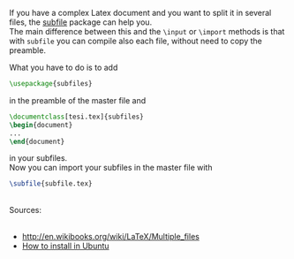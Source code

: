 <!-- 
.. link: 
.. description: 
.. tags: latex, imported
.. date: 2011-05-13
.. title: Subfile package for latex
.. slug: subfile-package-for-latex
-->

If you have a complex Latex document and you want to split it in several files, the [subfile](http://ctan.org/tex-archive/macros/latex/contrib/subfiles) package can help you.    
The main difference between this and the `\input` or `\import` methods is that with `subfile` you can compile also each file, without need to copy the preamble.    

<!-- TEASER_END -->

What you have to do is to add

````latex
\usepackage{subfiles}
````
in the preamble of the master file and

````latex
\documentclass[tesi.tex]{subfiles}
\begin{document}
...
\end{document}
````
in your subfiles.    
Now you can import your subfiles in the master file with

````latex
\subfile{subfile.tex}
````
<br />    
Sources:<br />
<ul><br />
<li><a href="http://en.wikibooks.org/wiki/LaTeX/Multiple_files">http://en.wikibooks.org/wiki/LaTeX/Multiple_files</a></li>
<li><a href="https://help.ubuntu.com/community/LaTeX">How to install in Ubuntu</a></li>
</ul>
